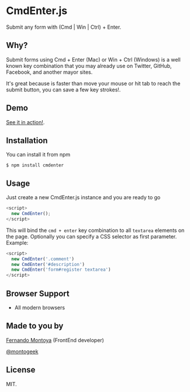 # CmdEnter.js

Submit any form with (Cmd | Win | Ctrl) + Enter.

## Why?

Submit forms using Cmd + Enter (Mac) or Win + Ctrl (Windows) is a well known key combination that you may already use on Twitter, GitHub, Facebook, and another mayor sites.

It's great because is faster than move your mouse or hit tab to reach the submit button, you can save a few key strokes!.

## Demo

[See it in action!](https://montogeek.github.io/cmd-enter/).

## Installation

You can install it from npm

    $ npm install cmdenter

## Usage

Just create a new CmdEnter.js instance and you are ready to go

```javascript
<script>
  new CmdEnter();
</script>
```

This will bind the `cmd + enter` key combination to all `textarea` elements on the page. Optionally you can specify a CSS selector as first parameter. Example:
```javascript
<script>
  new CmdEnter('.comment')
  new CmdEnter('#description')
  new CmdEnter('form#register textarea')
</script>
```

## Browser Support

- All modern browsers

## Made to you by
[Fernando Montoya](http://github.com/montogeek) (FrontEnd developer)

[@montogeek](http://twitter.com/montogeek)

## License
MIT.